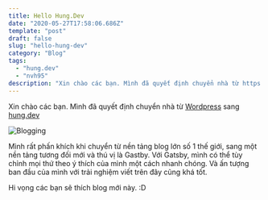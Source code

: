 ```yaml
---
title: Hello Hung.Dev
date: "2020-05-27T17:58:06.686Z"
template: "post"
draft: false
slug: "hello-hung-dev"
category: "Blog"
tags:
  - "hung.dev"
  - "nvh95"
description: "Xin chào các bạn. Mình đã quyết định chuyển nhà từ https://huwng.wordpress.com sang https://hung.dev"
---
```


Xin chào các bạn. Mình đã quyết định chuyển nhà từ [Wordpress](https://huwng.wordpress.com) sang [hung.dev](https://hung.dev)

![Blogging](/media/image-2.jpg)

Mình rất phấn khích khi chuyển từ nền tảng blog lớn số 1 thế giới, sang một nền tảng tương đối mới và thú vị là Gastby. Với Gatsby, mình có thể tùy chỉnh mọi thứ theo ý thích của mình một cách nhanh chóng. Và ấn tượng ban đầu của mình với trải nghiệm viết trên đây cũng khá tốt.

Hi vọng các bạn sẽ thích blog mới này. :D